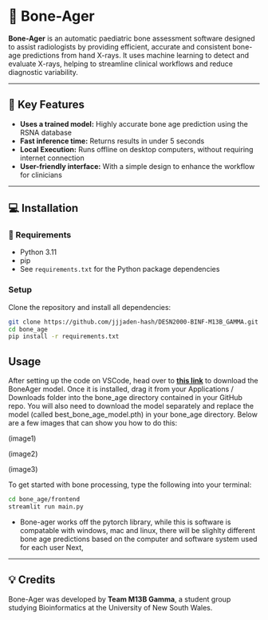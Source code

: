 # :bone: Bone-Ager

**Bone-Ager** is an automatic paediatric bone assessment software designed to assist radiologists by providing efficient, accurate and consistent bone-age predictions from hand X-rays. It uses machine learning to detect and evaluate X-rays, helping to streamline clinical workflows and reduce diagnostic variability.

---

## :mag_right: Key Features 

- **Uses a trained model:** Highly accurate bone age prediction using the RSNA database
- **Fast inference time:** Returns results in under 5 seconds 
- **Local Execution:** Runs offline on desktop computers, without requiring internet connection 
- **User-friendly interface:** With a simple design to enhance the workflow for clinicians 

---

## :computer: Installation

### :file_folder: Requirements

- Python 3.11 
- pip
- See `requirements.txt` for the Python package dependencies 

### Setup

Clone the repository and install all dependencies:
```bash
git clone https://github.com/jjjaden-hash/DESN2000-BINF-M13B_GAMMA.git
cd bone_age
pip install -r requirements.txt
```

## Usage
After setting up the code on VSCode, head over to [**this link**](www.google.com) to download the BoneAger model.
Once it is installed, drag it from your Applications / Downloads folder into the
bone_age directory contained in your GitHub repo. You will also need to download the model separately and replace
the model (called best_bone_age_model.pth) in your bone_age directory. Below are a few images that can
show you how to do this:

(image1)

(image2)

(image3)

To get started with bone processing, type the following into your terminal:
```bash
cd bone_age/frontend
streamlit run main.py
```
- Bone-ager works off the pytorch library, while this is software is compatable with windows, mac and linux, there
  will be slighlty different bone age predictions based on the computer and software system used for each user
Next,
---

## :bulb: Credits

Bone-Ager was developed by **Team M13B Gamma**, a student group studying Bioinformatics at the University of New South Wales. 
